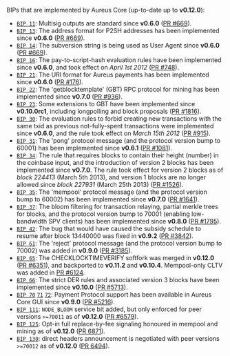 BIPs that are implemented by Aureus Core (up-to-date up to **v0.12.0**):

* [`BIP 11`](https://github.com/aureus/bips/blob/master/bip-0011.mediawiki): Multisig outputs are standard since **v0.6.0** ([PR #669](https://github.com/aureus/aureus/pull/669)).
* [`BIP 13`](https://github.com/aureus/bips/blob/master/bip-0013.mediawiki): The address format for P2SH addresses has been implemented since **v0.6.0** ([PR #669](https://github.com/aureus/aureus/pull/669)).
* [`BIP 14`](https://github.com/aureus/bips/blob/master/bip-0014.mediawiki): The subversion string is being used as User Agent since **v0.6.0** ([PR #669](https://github.com/aureus/aureus/pull/669)).
* [`BIP 16`](https://github.com/aureus/bips/blob/master/bip-0016.mediawiki): The pay-to-script-hash evaluation rules have been implemented since **v0.6.0**, and took effect on *April 1st 2012* ([PR #748](https://github.com/aureus/aureus/pull/748)).
* [`BIP 21`](https://github.com/aureus/bips/blob/master/bip-0021.mediawiki): The URI format for Aureus payments has been implemented since **v0.6.0** ([PR #176](https://github.com/aureus/aureus/pull/176)).
* [`BIP 22`](https://github.com/aureus/bips/blob/master/bip-0022.mediawiki): The 'getblocktemplate' (GBT) RPC protocol for mining has been implemented since **v0.7.0** ([PR #936](https://github.com/aureus/aureus/pull/936)).
* [`BIP 23`](https://github.com/aureus/bips/blob/master/bip-0023.mediawiki): Some extensions to GBT have been implemented since **v0.10.0rc1**, including longpolling and block proposals ([PR #1816](https://github.com/aureus/aureus/pull/1816)).
* [`BIP 30`](https://github.com/aureus/bips/blob/master/bip-0030.mediawiki): The evaluation rules to forbid creating new transactions with the same txid as previous not-fully-spent transactions were implemented since **v0.6.0**, and the rule took effect on *March 15th 2012* ([PR #915](https://github.com/aureus/aureus/pull/915)).
* [`BIP 31`](https://github.com/aureus/bips/blob/master/bip-0031.mediawiki): The 'pong' protocol message (and the protocol version bump to 60001) has been implemented since **v0.6.1** ([PR #1081](https://github.com/aureus/aureus/pull/1081)).
* [`BIP 34`](https://github.com/aureus/bips/blob/master/bip-0034.mediawiki): The rule that requires blocks to contain their height (number) in the coinbase input, and the introduction of version 2 blocks has been implemented since **v0.7.0**. The rule took effect for version 2 blocks as of *block 224413* (March 5th 2013), and version 1 blocks are no longer allowed since *block 227931* (March 25th 2013) ([PR #1526](https://github.com/aureus/aureus/pull/1526)).
* [`BIP 35`](https://github.com/aureus/bips/blob/master/bip-0035.mediawiki): The 'mempool' protocol message (and the protocol version bump to 60002) has been implemented since **v0.7.0** ([PR #1641](https://github.com/aureus/aureus/pull/1641)).
* [`BIP 37`](https://github.com/aureus/bips/blob/master/bip-0037.mediawiki): The bloom filtering for transaction relaying, partial merkle trees for blocks, and the protocol version bump to 70001 (enabling low-bandwidth SPV clients) has been implemented since **v0.8.0** ([PR #1795](https://github.com/aureus/aureus/pull/1795)).
* [`BIP 42`](https://github.com/aureus/bips/blob/master/bip-0042.mediawiki): The bug that would have caused the subsidy schedule to resume after block 13440000 was fixed in **v0.9.2** ([PR #3842](https://github.com/aureus/aureus/pull/3842)).
* [`BIP 61`](https://github.com/aureus/bips/blob/master/bip-0061.mediawiki): The 'reject' protocol message (and the protocol version bump to 70002) was added in **v0.9.0** ([PR #3185](https://github.com/aureus/aureus/pull/3185)).
* [`BIP 65`](https://github.com/aureus/bips/blob/master/bip-0065.mediawiki): The CHECKLOCKTIMEVERIFY softfork was merged in **v0.12.0** ([PR #6351](https://github.com/aureus/aureus/pull/6351)), and backported to **v0.11.2** and **v0.10.4**. Mempool-only CLTV was added in [PR #6124](https://github.com/aureus/aureus/pull/6124).
* [`BIP 66`](https://github.com/aureus/bips/blob/master/bip-0066.mediawiki): The strict DER rules and associated version 3 blocks have been implemented since **v0.10.0** ([PR #5713](https://github.com/aureus/aureus/pull/5713)).
* [`BIP 70`](https://github.com/aureus/bips/blob/master/bip-0070.mediawiki) [`71`](https://github.com/aureus/bips/blob/master/bip-0071.mediawiki) [`72`](https://github.com/aureus/bips/blob/master/bip-0072.mediawiki): Payment Protocol support has been available in Aureus Core GUI since **v0.9.0** ([PR #5216](https://github.com/aureus/aureus/pull/5216)).
* [`BIP 111`](https://github.com/aureus/bips/blob/master/bip-0111.mediawiki): `NODE_BLOOM` service bit added, but only enforced for peer versions `>=70011` as of **v0.12.0** ([PR #6579](https://github.com/aureus/aureus/pull/6579)).
* [`BIP 125`](https://github.com/aureus/bips/blob/master/bip-0125.mediawiki): Opt-in full replace-by-fee signaling honoured in mempool and mining as of **v0.12.0** ([PR 6871](https://github.com/aureus/aureus/pull/6871)).
* [`BIP 130`](https://github.com/aureus/bips/blob/master/bip-0130.mediawiki): direct headers announcement is negotiated with peer versions `>=70012` as of **v0.12.0** ([PR 6494](https://github.com/aureus/aureus/pull/6494)).
